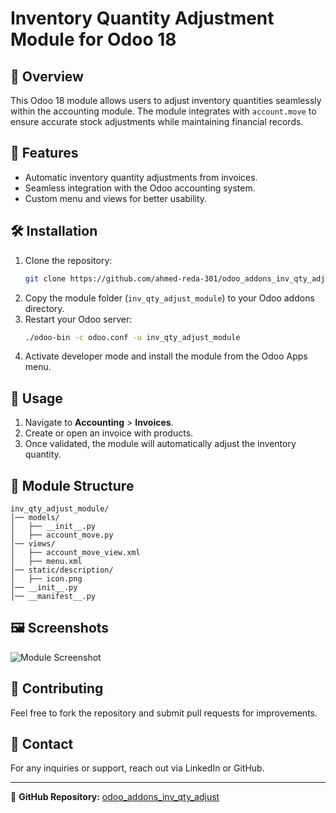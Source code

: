 # Inventory Quantity Adjustment Module for Odoo 18

## 📌 Overview
This Odoo 18 module allows users to adjust inventory quantities seamlessly within the accounting module. The module integrates with `account.move` to ensure accurate stock adjustments while maintaining financial records.

## 🚀 Features
- Automatic inventory quantity adjustments from invoices.
- Seamless integration with the Odoo accounting system.
- Custom menu and views for better usability.

## 🛠️ Installation
1. Clone the repository:
   ```bash
   git clone https://github.com/ahmed-reda-301/odoo_addons_inv_qty_adjust.git
   ```
2. Copy the module folder (`inv_qty_adjust_module`) to your Odoo addons directory.
3. Restart your Odoo server:
   ```bash
   ./odoo-bin -c odoo.conf -u inv_qty_adjust_module
   ```
4. Activate developer mode and install the module from the Odoo Apps menu.

## 📝 Usage
1. Navigate to **Accounting** > **Invoices**.
2. Create or open an invoice with products.
3. Once validated, the module will automatically adjust the inventory quantity.

## 📂 Module Structure
```
inv_qty_adjust_module/
│── models/
│   ├── __init__.py
│   ├── account_move.py
│── views/
│   ├── account_move_view.xml
│   ├── menu.xml
│── static/description/
│   ├── icon.png
│── __init__.py
│── __manifest__.py
```

## 🖼️ Screenshots
![Module Screenshot](static/description/icon.png)

## 🤝 Contributing
Feel free to fork the repository and submit pull requests for improvements.

## 📩 Contact
For any inquiries or support, reach out via LinkedIn or GitHub.

---
🔗 **GitHub Repository:** [odoo_addons_inv_qty_adjust](https://github.com/ahmed-reda-301/odoo_addons_inv_qty_adjust)
